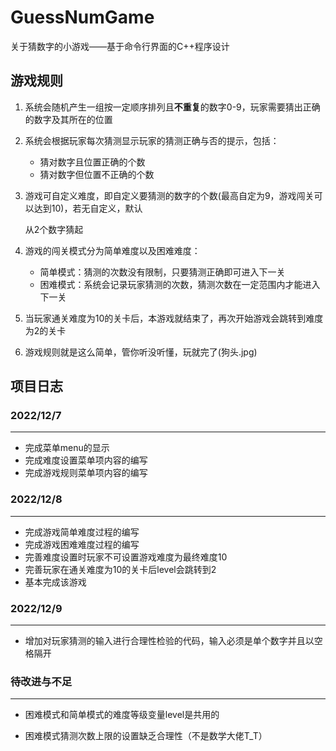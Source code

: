 # GuessNumGame
关于猜数字的小游戏——基于命令行界面的C++程序设计

## 游戏规则
1. 系统会随机产生一组按一定顺序排列且**不重复**的数字0-9，玩家需要猜出正确的数字及其所在的位置

2. 系统会根据玩家每次猜测显示玩家的猜测正确与否的提示，包括：
      * 猜对数字且位置正确的个数
      * 猜对数字但位置不正确的个数
      
3. 游戏可自定义难度，即自定义要猜测的数字的个数(最高自定为9，游戏闯关可以达到10)，若无自定义，默认

      从2个数字猜起

4. 游戏的闯关模式分为简单难度以及困难难度：
   * 简单模式：猜测的次数没有限制，只要猜测正确即可进入下一关
   * 困难模式：系统会记录玩家猜测的次数，猜测次数在一定范围内才能进入下一关
   
5. 当玩家通关难度为10的关卡后，本游戏就结束了，再次开始游戏会跳转到难度为2的关卡

5. 游戏规则就是这么简单，管你听没听懂，玩就完了(狗头.jpg)

## 项目日志
### 2022/12/7

-----

* 完成菜单menu的显示
* 完成难度设置菜单项内容的编写
* 完成游戏规则菜单项内容的编写

### 2022/12/8

---

* 完成游戏简单难度过程的编写
* 完成游戏困难难度过程的编写
* 完善难度设置时玩家不可设置游戏难度为最终难度10
* 完善玩家在通关难度为10的关卡后level会跳转到2
* 基本完成该游戏

### 2022/12/9

---

* 增加对玩家猜测的输入进行合理性检验的代码，输入必须是单个数字并且以空格隔开

### 待改进与不足

---

* 困难模式和简单模式的难度等级变量level是共用的

* 困难模式猜测次数上限的设置缺乏合理性（不是数学大佬T_T）

